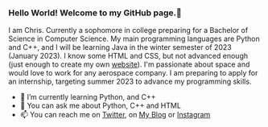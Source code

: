 ### Hello World! Welcome to my GitHub page.👋

I am Chris. Currently a sophomore in college preparing for a Bachelor of Science in Computer Science. My main programming languages are Python and C++, and I will be learning Java in the winter semester of 2023 (January 2023). I know some HTML and CSS, but not advanced enough (just enough to create my own [website](https://chrisdedman.github.io)). I'm passionate about space and would love to work for any aerospace company. I am preparing to apply for an internship, targeting summer 2023 to advance my programming skills.

* 🌱 I’m currently learning Python, and C++
* 💬 You can ask me about Python, C++ and HTML
* 📫 You can reach me on [Twitter](https://twitter.com/DedmanRollet), on [My Blog](https://chrisdedman.github.io) or [Instagram](https://instagram.com/christechjourney)
